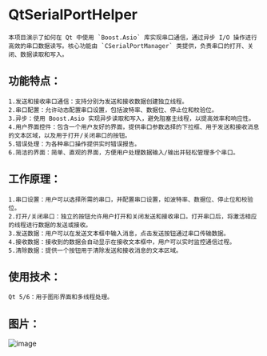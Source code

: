 # QtSerialPortHelper
    本项目演示了如何在 Qt 中使用 `Boost.Asio` 库实现串口通信，通过异步 I/O 操作进行高效的串口数据读写。核心功能由 `CSerialPortManager` 类提供，负责串口的打开、关闭、数据读取和写入。

## 功能特点：
    1.发送和接收串口通信：支持分别为发送和接收数据创建独立线程。
    2.串口配置：允许动态配置串口设置，包括波特率、数据位、停止位和校验位。
    3.异步：使用 Boost.Asio 实现异步读取和写入，避免阻塞主线程，以提高效率和响应性。
    4.用户界面控件：包含一个用户友好的界面，提供串口参数选择的下拉框、用于发送和接收消息的文本区域，以及用于打开/关闭串口的按钮。
    5.错误处理：为各种串口操作提供实时错误报告。
    6.简洁的界面：简单、直观的界面，方便用户处理数据输入/输出并轻松管理多个串口。
## 工作原理：
    1.串口设置：用户可以选择所需的串口，并配置串口设置，如波特率、数据位、停止位和校验位。
    2.打开/关闭串口：独立的按钮允许用户打开和关闭发送和接收串口。打开串口后，将激活相应的线程进行数据的发送或接收。
    3.发送数据：用户可以在发送文本框中输入消息，点击发送按钮通过串口传输数据。
    4.接收数据：接收到的数据会自动显示在接收文本框中，用户可以实时监控通信过程。
    5.清除数据：提供一个按钮用于清除发送和接收消息的文本区域。
## 使用技术：
    Qt 5/6：用于图形界面和多线程处理。


## 图片：
![image](https://github.com/user-attachments/assets/fa2feef1-659e-4b63-b145-9ef6ecd14be2)